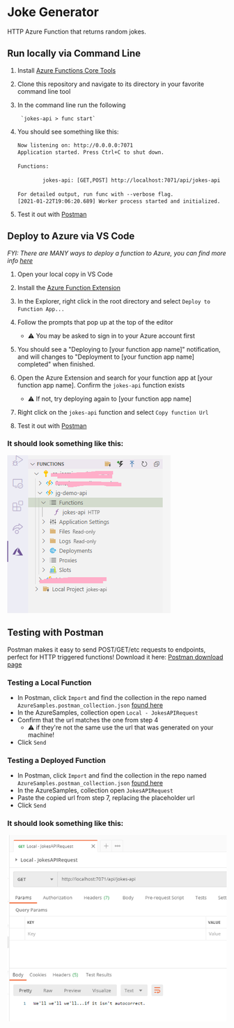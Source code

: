 # Joke Generator

HTTP Azure Function that returns random jokes.

## Run locally via Command Line

1. Install  [Azure Functions Core Tools](https://docs.microsoft.com/en-us/azure/azure-functions/functions-run-local?tabs=windows%2Ccsharp%2Cbash#install-the-azure-functions-core-tools)

2. Clone this repository and navigate to its directory in your favorite command line tool

3. In the command line run the following

        `jokes-api > func start`

4. You should see something like this:

    ```
    Now listening on: http://0.0.0.0:7071
    Application started. Press Ctrl+C to shut down.

    Functions:

            jokes-api: [GET,POST] http://localhost:7071/api/jokes-api

    For detailed output, run func with --verbose flag.
    [2021-01-22T19:06:20.689] Worker process started and initialized.
    ```

5. Test it out with [Postman](#testing-a-local-function)

## Deploy to Azure via VS Code

_FYI: There are MANY ways to deploy a function to Azure, you can find more info [here](https://docs.microsoft.com/en-us/azure/azure-functions/functions-deployment-technologies#deployment-methods)_

1. Open your local copy in VS Code

2. Install the [Azure Function Extension](https://marketplace.visualstudio.com/items?itemName=ms-azuretools.vscode-azurefunctions)

2. In the Explorer, right click in the root directory and select `Deploy to Function App...`

3. Follow the prompts that pop up at the top of the editor 
    - ⚠ You may be asked to sign in to your Azure account first

4. You should see a "Deploying to [your function app name]" notification, and will changes to "Deployment to [your function app name] completed" when finished.

5. Open the Azure Extension and search for your function app at [your function app name]. Confirm the `jokes-api` function exists
    - ⚠ If not, try deploying again to [your function app name]

6. Right click on the `jokes-api` function and select `Copy function Url`

7. Test it out with [Postman](#testing-a-deployed-function)


### It should look something like this:

![sending a get request with postman](jokes-api-vsc.png)

## Testing with Postman

Postman makes it easy to send POST/GET/etc requests to endpoints, perfect for HTTP triggered functions! Download it here: [Postman download page](https://www.postman.com/downloads/)

### Testing a Local Function
- In Postman, click `Import` and find the collection in the repo named `AzureSamples.postman_collection.json` [found here](AzureSamples.postman_collection.json)
- In the AzureSamples, collection open `Local - JokesAPIRequest`
- Confirm that the url matches the one from step 4
    - ⚠ if they're not the same use the url that was generated on your machine!
- Click `Send`

### Testing a Deployed Function

- In Postman, click `Import` and find the collection in the repo named `AzureSamples.postman_collection.json` [found here](AzureSamples.postman_collection.json)
- In the AzureSamples, collection open `JokesAPIRequest`
- Paste the copied url from step 7, replacing the placeholder url
- Click `Send`



### It should look something like this:

![sending a get request with postman](postman-request.png)